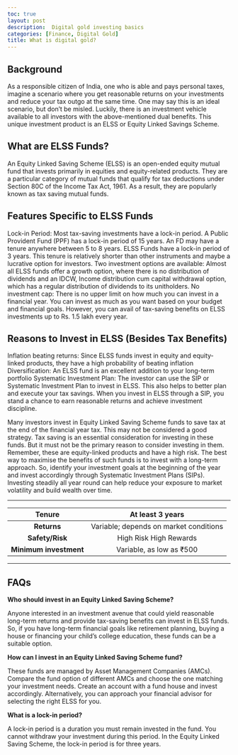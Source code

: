 ```yaml
---
toc: true
layout: post
description:  Digital gold investing basics
categories: [Finance, Digital Gold]
title: What is digital gold?
---
```


## Background
As a responsible citizen of India, one who is able and pays personal taxes, imagine a scenario where you get reasonable returns on your investments and reduce your tax outgo at the same time. One may say this is an ideal scenario, but don’t be misled. Luckily, there is an investment vehicle available to all investors with the above-mentioned dual benefits. This unique investment product is an ELSS or Equity Linked Savings Scheme.

## What are ELSS Funds?

An Equity Linked Saving Scheme (ELSS) is an open-ended equity mutual fund that invests primarily in equities and equity-related products. They are a particular category of mutual funds that qualify for tax deductions under Section 80C of the Income Tax Act, 1961. As a result, they are popularly known as tax saving mutual funds.

## Features Specific to ELSS Funds

Lock-in Period: Most tax-saving investments have a lock-in period. A Public Provident Fund (PPF) has a lock-in period of 15 years. An FD may have a tenure anywhere between 5 to 8 years. ELSS Funds have a lock-in period of 3 years. This tenure is relatively shorter than other instruments and maybe a lucrative option for investors.
Two investment options are available: Almost all ELSS funds offer a growth option, where there is no distribution of dividends and an IDCW, Income distribution cum capital withdrawal option, which has a regular distribution of dividends to its unitholders.
No investment cap: There is no upper limit on how much you can invest in a financial year. You can invest as much as you want based on your budget and financial goals. However, you can avail of tax-saving benefits on ELSS investments up to Rs. 1.5 lakh every year.

## Reasons to Invest in ELSS (Besides Tax Benefits)

Inflation beating returns: Since ELSS funds invest in equity and equity-linked products, they have a high probability of beating inflation
Diversification: An ELSS fund is an excellent addition to your long-term portfolio
Systematic Investment Plan: The investor can use the SIP or Systematic Investment Plan to invest in ELSS. This also helps to better plan and execute your tax savings. When you invest in ELSS through a SIP, you stand a chance to earn reasonable returns and achieve investment discipline.

Many investors invest in Equity Linked Saving Scheme funds to save tax at the end of the financial year tax. This may not be considered a good strategy. Tax saving is an essential consideration for investing in these funds. But it must not be the primary reason to consider investing in them. Remember, these are equity-linked products and have a high risk. The best way to maximise the benefits of such funds is to invest with a long-term approach. So, identify your investment goals at the beginning of the year and invest accordingly through Systematic Investment Plans (SIPs). Investing steadily all year round can help reduce your exposure to market volatility and build wealth over time.

---
|       **Tenure**       |            At least 3 years            |
|:----------------------:|:--------------------------------------:|
|       **Returns**      | Variable; depends on market conditions |
|     **Safety/Risk**    |         High Risk High Rewards         |
| **Minimum investment** |        Variable, as low as ₹500        |


---

## FAQs

__Who should invest in an Equity Linked Saving Scheme?__

Anyone interested in an investment avenue that could yield reasonable long-term returns and provide tax-saving benefits can invest in ELSS funds. So, if you have long-term financial goals like retirement planning, buying a house or financing your child’s college education, these funds can be a suitable option.

__How can I invest in an Equity Linked Saving Scheme fund?__

These funds are managed by Asset Management Companies (AMCs). Compare the fund option of different AMCs and choose the one matching your investment needs. Create an account with a fund house and invest accordingly. Alternatively, you can approach your financial advisor for selecting the right ELSS for you.

__What is a lock-in period?__

A lock-in period is a duration you must remain invested in the fund. You cannot withdraw your investment during this period. In the Equity Linked Saving Scheme, the lock-in period is for three years.